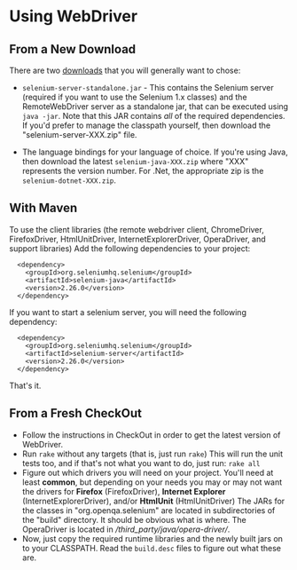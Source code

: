 # Using WebDriver #

## From a New Download ##

There are two [downloads](http://code.google.com/p/selenium/downloads/list) that you will generally want to chose:

  * ` selenium-server-standalone.jar ` - This contains the Selenium server (required if you want to use the Selenium 1.x classes) and the RemoteWebDriver server as a standalone jar, that can be executed using ` java -jar `. Note that this JAR contains _all_ of the required dependencies. If you'd prefer to manage the classpath yourself, then download the "selenium-server-XXX.zip" file.

  * The language bindings for your language of choice. If you're using Java, then download the latest ` selenium-java-XXX.zip ` where "XXX" represents the version number. For .Net, the appropriate zip is the ` selenium-dotnet-XXX.zip `.

## With Maven ##

To use the client libraries (the remote webdriver client, ChromeDriver, FirefoxDriver, HtmlUnitDriver, InternetExplorerDriver, OperaDriver, and support libraries) Add the following dependencies to your project:

```
  <dependency>
    <groupId>org.seleniumhq.selenium</groupId>
    <artifactId>selenium-java</artifactId>
    <version>2.26.0</version>
  </dependency>
```

If you want to start a selenium server, you will need the following dependency:

```
  <dependency>
    <groupId>org.seleniumhq.selenium</groupId>
    <artifactId>selenium-server</artifactId>
    <version>2.26.0</version>
  </dependency>
```

That's it.

## From a Fresh CheckOut ##

  * Follow the instructions in CheckOut in order to get the latest version of WebDriver.
  * Run ` rake ` without any targets (that is, just run ` rake `) This will run the unit tests too, and if that's not what you want to do, just run: ` rake all `
  * Figure out which drivers you will need on your project. You'll need at least **common**, but depending on your needs you may or may not want the drivers for **Firefox** (FirefoxDriver), **Internet Explorer** (InternetExplorerDriver), and/or **HtmlUnit** (HtmlUnitDriver) The JARs for the classes in "org.openqa.selenium" are located in subdirectories of the "build" directory. It should be obvious what is where. The OperaDriver is located in _/third\_party/java/opera-driver/_.
  * Now, just copy the required runtime libraries and the newly built jars on to your CLASSPATH. Read the ` build.desc ` files to figure out what these are.